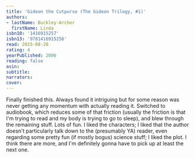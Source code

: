 ```yaml
---
title: 'Gideon the Cutpurse (The Gideon Trilogy, #1)'
authors:
- lastName: Buckley-Archer
  firstName: Linda
isbn10: '1416915257'
isbn13: '9781416915256'
read: 2015-08-28
rating: 4
yearPublished: 2006
reading: false
asin:
subtitle:
narrators:
cover:
---
```

Finally finished this. Always found it intriguing but for some reason was never getting any momentum with actually reading it. Switched to audiobook, which reduces some of that friction (usually the friction is that I'm trying to read and my body is trying to go to sleep), and blew through the remaining stuff. Lots of fun. I liked the characters; I liked that the author doesn't particularly talk down to the (presumably YA) reader, even regarding some pretty fun (if mostly bogus) science stuff; I liked the plot. I think there are more, and I'm definitely gonna have to pick up at least the next one.